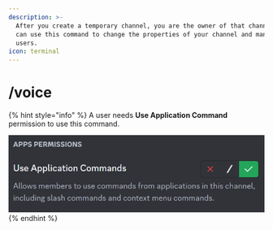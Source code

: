 ```yaml
---
description: >-
  After you create a temporary channel, you are the owner of that channel and
  can use this command to change the properties of your channel and manage
  users.
icon: terminal
---
```


# /voice

{% hint style="info" %}
A user needs **Use Application Command** permission to use this command.

![](<../../.gitbook/assets/image (76) (1).png>)
{% endhint %}
